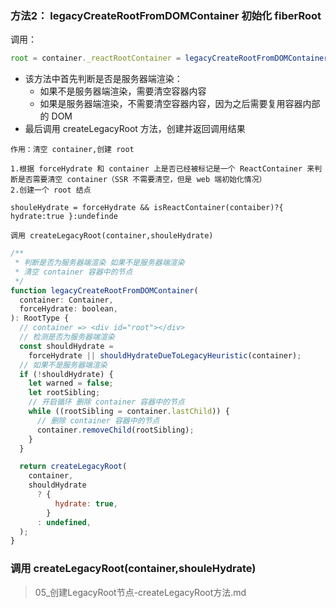
### 方法2： legacyCreateRootFromDOMContainer 初始化 fiberRoot
调用：
```javaScript
root = container._reactRootContainer = legacyCreateRootFromDOMContainer(container, forceHydrate);
```

- 该方法中首先判断是否是服务器端渲染：
  - 如果不是服务器端渲染，需要清空容器内容
  - 如果是服务器端渲染，不需要清空容器内容，因为之后需要复用容器内部的 DOM
- 最后调用 createLegacyRoot 方法，创建并返回调用结果

```
作用：清空 container,创建 root

1.根据 forceHydrate 和 container 上是否已经被标记是一个 ReactContainer 来判断是否需要清空 container（SSR 不需要清空，但是 web 端初始化情况）
2.创建一个 root 结点

shouleHydrate = forceHydrate && isReactContainer(contaiber)?{ hydrate:true }:undefinde

调用 createLegacyRoot(container,shouleHydrate)
```

```javaScript
/**
 * 判断是否为服务器端渲染 如果不是服务器端渲染
 * 清空 container 容器中的节点
 */
function legacyCreateRootFromDOMContainer(
  container: Container,
  forceHydrate: boolean,
): RootType {
  // container => <div id="root"></div>
  // 检测是否为服务器端渲染
  const shouldHydrate =
    forceHydrate || shouldHydrateDueToLegacyHeuristic(container);
  // 如果不是服务器端渲染
  if (!shouldHydrate) {
    let warned = false;
    let rootSibling;
    // 开启循环 删除 container 容器中的节点
    while ((rootSibling = container.lastChild)) {
      // 删除 container 容器中的节点
      container.removeChild(rootSibling);
    }
  }

  return createLegacyRoot(
    container,
    shouldHydrate
      ? {
          hydrate: true,
        }
      : undefined,
  );
}
```

### 调用 createLegacyRoot(container,shouleHydrate)
> 05_创建LegacyRoot节点-createLegacyRoot方法.md